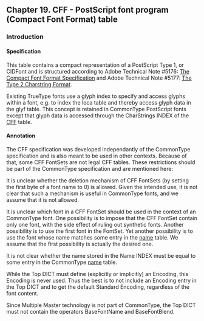 <div xmlns="http://www.w3.org/1999/xhtml" class="chapter"><div class="titlepage"><div><div><h2 class="title"><a name="chapter.CFF"></a>Chapter 19. CFF - PostScript font program (Compact Font Format) table</h2></div></div></div><div role="fragment" class="section"><div class="titlepage"><div><div><h3 class="title"><a name="idm6143"></a>Introduction</h3></div></div></div><div role="specification" class="section"><div class="titlepage"><div><div><h4 class="title"><a name="section.20.1.1"></a>Specification</h4></div></div></div><p>This table contains a compact representation of a
          PostScript Type 1, or CIDFont and is structured according to
          Adobe Technical Note #5176: <a class="ulink" href="http://partners.adobe.com/asn/developer/pdfs/tn/5176.CFF.pdf" target="_top">The
            Compact Font Format Specification</a> and Adobe
          Technical Note #5177: <a class="ulink" href="http://partners.adobe.com/asn/developer/pdfs/tn/5177.Type2.pdf" target="_top">The
            Type 2 Charstring Format</a>.</p><p>Existing TrueType fonts use a glyph index to specify and
          access glyphs within a font, e.g. to index the loca table
          and thereby access glyph data in the glyf table. This
          concept is retained in CommonType PostScript fonts except
          that glyph data is accessed through the CharStrings INDEX of
          the <a class="link" href="chapter.CFF.html" title="Chapter 19. CFF - PostScript font program (Compact Font Format) table">CFF</a> table.</p></div><div role="annotation" class="section"><div class="titlepage"><div><div><h4 class="title"><a name="section.20.1.2"></a>Annotation</h4></div></div></div><p>The CFF specification was developed independantly of the
          CommonType specification and is also meant to be used in other
          contexts. Because of that, some CFF FontSets are not legal
          CFF tables. These restrictions should be part of the
          CommonType specification and are mentioned here:</p><p>It is unclear whether the deletion mechanism of CFF
          FontSets (by setting the first byte of a font name to 0) is
          allowed.  Given the intended use, it is not clear that such
          a mechanism is useful in CommonType fonts, and we assume that
          it is not allowed.</p><p>It is unclear which font in a CFF FontSet should be used
          in the context of an CommonType font. One possibility is to
          impose that the CFF FontSet contain only one font, with the
          side effect of ruling out synthetic fonts. Another
          possibility is to use the first font in the FontSet. Yet
          another possibility is to use the font whose name matches
          some entry in the <a class="link" href="chapter.name.html" title="Chapter 10. name - Naming Table">name</a> table. We assume
          that the first possibility is actually the desired one.</p><p>It is not clear whether the name stored in the Name INDEX
          must be equal to some entry in the CommonType
          <a class="link" href="chapter.name.html" title="Chapter 10. name - Naming Table">name</a> table.</p><p>While the Top DICT must define (explicitly or
          implicitly) an Encoding, this Encoding is never used. Thus
          the best is to not include an Encoding entry in the Top DICT
          and to get the default Standard Encoding, regardless of the
          font content.</p><p>Since Multiple Master technology is not part of
          CommonType, the Top DICT must not contain the operators
          BaseFontName and BaseFontBlend.</p></div></div></div>